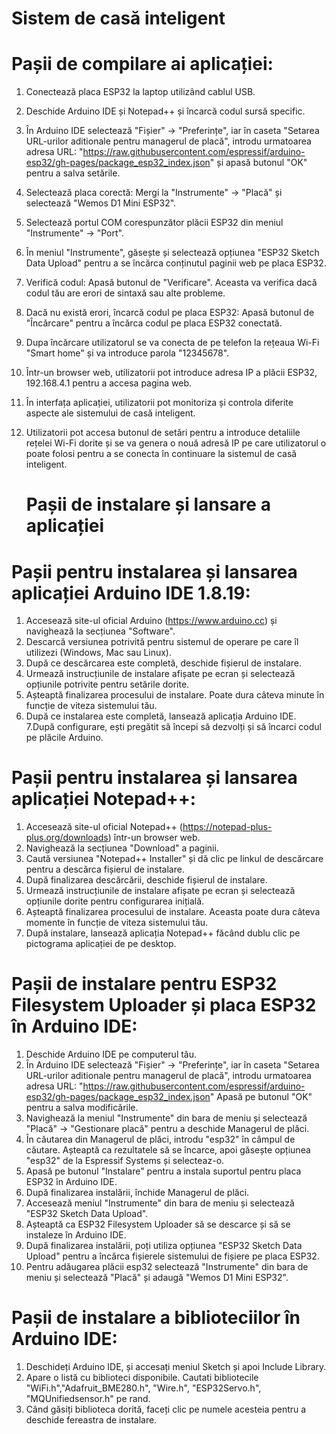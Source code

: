   # Sistem de casă inteligent 

  # Pașii de compilare ai aplicației:
  
1. Conectează placa ESP32 la laptop utilizând cablul USB.
2. Deschide Arduino IDE și Notepad++ și încarcă codul sursă specific.
3. În Arduino IDE selectează "Fișier" -> "Preferințe", iar în caseta "Setarea URL-urilor aditionale pentru managerul de placă", introdu urmatoarea adresa URL:       "https://raw.githubusercontent.com/espressif/arduino-esp32/gh-pages/package_esp32_index.json" și apasă butonul "OK" pentru a salva setările.
4. Selectează placa corectă: Mergi la "Instrumente" -> "Placă" și selectează "Wemos D1 Mini ESP32".
5. Selectează portul COM corespunzător plăcii ESP32 din meniul "Instrumente" -> "Port". 
6. În meniul "Instrumente", găsește și selectează opțiunea "ESP32 Sketch Data Upload" pentru a se încărca conținutul paginii web pe placa ESP32.
7. Verifică codul: Apasă butonul de "Verificare". Aceasta va verifica dacă codul tău are erori de sintaxă sau alte probleme.
8. Dacă nu există erori, încarcă codul pe placa ESP32: Apasă butonul de "Încărcare" pentru a încărca codul pe placa ESP32 conectată.
9. Dupa încărcare utilizatorul se va conecta de pe telefon la rețeaua Wi-Fi "Smart home" și va introduce parola "12345678".
10. Într-un browser web, utilizatorii pot introduce adresa IP a plăcii ESP32, 192.168.4.1 pentru a accesa pagina web.
11. În interfața aplicației, utilizatorii pot monitoriza și controla diferite aspecte ale sistemului de casă inteligent.
12. Utilizatorii pot accesa butonul de setări pentru a introduce detaliile rețelei Wi-Fi dorite și se va genera o nouă adresă IP pe care utilizatorul o poate folosi pentru a se conecta în continuare la sistemul de casă inteligent.

      # Pașii de instalare și lansare a aplicației
# Pașii pentru instalarea și lansarea aplicației Arduino IDE 1.8.19:

1. Accesează site-ul oficial Arduino (https://www.arduino.cc) și navighează la secțiunea "Software".
2. Descarcă versiunea potrivită pentru sistemul de operare pe care îl utilizezi (Windows, Mac sau Linux).
3. După ce descărcarea este completă, deschide fișierul de instalare.
4. Urmează instrucțiunile de instalare afișate pe ecran și selectează opțiunile potrivite pentru setările dorite.
5. Așteaptă finalizarea procesului de instalare. Poate dura câteva minute în funcție de viteza sistemului tău.
6. După ce instalarea este completă, lansează aplicația Arduino IDE.
7.După configurare, ești pregătit să începi să dezvolți și să încarci codul pe plăcile Arduino.

# Pașii pentru instalarea și lansarea aplicației Notepad++:

1. Accesează site-ul oficial Notepad++ (https://notepad-plus-plus.org/downloads) într-un browser web.
2. Navighează la secțiunea "Download" a paginii.
3. Caută versiunea "Notepad++ Installer" și dă clic pe linkul de descărcare pentru a descărca fișierul de instalare.
4. După finalizarea descărcării, deschide fișierul de instalare.
5. Urmează instrucțiunile de instalare afișate pe ecran și selectează opțiunile dorite pentru configurarea inițială.
6. Așteaptă finalizarea procesului de instalare. Aceasta poate dura câteva momente în funcție de viteza sistemului tău.
7. După instalare, lansează aplicația Notepad++ făcând dublu clic pe pictograma aplicației de pe desktop.

# Pașii de instalare pentru ESP32 Filesystem Uploader și placa ESP32 în Arduino IDE:

1. Deschide Arduino IDE pe computerul tău.
2. În Arduino IDE selectează "Fișier" -> "Preferințe", iar în caseta "Setarea URL-urilor aditionale pentru managerul de placă", introdu urmatoarea adresa URL: "https://raw.githubusercontent.com/espressif/arduino-esp32/gh-pages/package_esp32_index.json"
Apasă pe butonul "OK" pentru a salva modificările.
3. Navighează la meniul "Instrumente" din bara de meniu și selectează "Placă" -> "Gestionare placă" pentru a deschide Managerul de plăci.
4. În căutarea din Managerul de plăci, introdu "esp32" în câmpul de căutare.
Așteaptă ca rezultatele să se încarce, apoi găsește opțiunea "esp32" de la Espressif Systems și selecteaz-o.
5. Apasă pe butonul "Instalare" pentru a instala suportul pentru placa ESP32 în Arduino IDE.
7. După finalizarea instalării, închide Managerul de plăci.
8. Accesează meniul "Instrumente" din bara de meniu și selectează "ESP32 Sketch Data Upload".
9. Așteaptă ca ESP32 Filesystem Uploader să se descarce și să se instaleze în Arduino IDE.
10. După finalizarea instalării, poți utiliza opțiunea "ESP32 Sketch Data Upload" pentru a încărca fișierele sistemului de fișiere pe placa ESP32.
11. Pentru adăugarea plăcii esp32 selectează "Instrumente" din bara de meniu și selectează "Placă" și adaugă "Wemos D1 Mini ESP32".

# Pașii de instalare a biblioteciilor în Arduino IDE:

1. Deschideți Arduino IDE, și accesați meniul Sketch și apoi Include Library.
2. Apare o listă cu biblioteci disponibile. Cautati bibliotecile "WiFi.h","Adafruit_BME280.h", "Wire.h", "ESP32Servo.h", "MQUnifiedsensor.h" pe rand.
3. Când găsiți biblioteca dorită, faceți clic pe numele acesteia pentru a deschide fereastra de instalare.    

      

